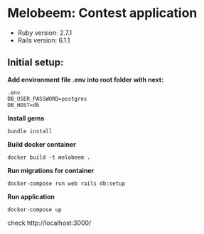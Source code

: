 # Melobeem: Contest application

* Ruby version: 2.7.1
* Rails version: 6.1.1

## Initial setup:
**Add environment file .env into root folder with next:**

    .env
    DB_USER_PASSWORD=postgres
    DB_HOST=db
   
**Install gems**

    bundle install
    
**Build docker container**

    docker build -t melobeem .
    
**Run migrations for container**

    docker-compose run web rails db:setup
    
**Run application**

    docker-compose up
    
   
check http://localhost:3000/
